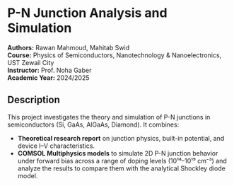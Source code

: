 # P-N Junction Analysis and Simulation

**Authors:** Rawan Mahmoud, Mahitab Swid  
**Course:** Physics of Semiconductors, Nanotechnology & Nanoelectronics, UST Zewail City  
**Instructor:** Prof. Noha Gaber  
**Academic Year:** 2024/2025

## Description

This project investigates the theory and simulation of P-N junctions in semiconductors (Si, GaAs, AlGaAs, Diamond). It combines:

- **Theoretical research report** on junction physics, built-in potential, and device I–V characteristics.  
- **COMSOL Multiphysics models** to simulate 2D P-N junction behavior under forward bias across a range of doping levels (10¹⁴–10¹⁹ cm⁻³) and analyze the results to compare them with the analytical Shockley diode model.  
